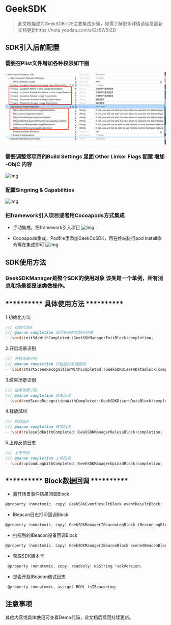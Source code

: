 # GeekSDK

> 此文档描述为GeekSDK-iOS主要集成步骤，如需了解更多详情请留意最新文档更新https://note.youdao.com/s/Dz5W5rZD

## SDK引⼊后前配置
### 需要在Plist⽂件增加各种权限如下图
![Img](./Screenshot/jietu_01.png)

### 需要调整您项⽬的Build Settings ⾥⾯ Other Linker Flags 配置 增加 -ObjC 内容
![Img](./FILES/GeekSDK.md/jietu_02.png)

### 配置Singning & Capabilities
![Img](./FILES/GeekSDK.md/jietu_03.png)

### 把framework引⼊项⽬或者用Cocoapods方式集成
- 手动集成，把framework引⼊项⽬
![Img](./FILES/GeekSDK.md/jietu_04.png)

- Cocoapods集成，Podfile里添加GeekCoSDK，再在终端执行pod install命令等在集成即可
![Img](./FILES/GeekSDK.md/jietu_05.png)

## SDK使⽤⽅法
### GeekSDKManager是整个SDK的使⽤对象 该类是⼀个单例，所有消息和场景都是该类做操作。
## ********** 具体使⽤⽅法 **********
1.初始化⽅法
```Objective-C
/// 初始化SDK
/// @param completion 返回对应的初始化结果
- (void)initSdkWithCompleted:(GeekSDKManagerInitBlock)completion;
```

2.开启场景识别
```Objective-C
/// 开启场景识别
/// @param completion 识别后的反馈回调
- (void)startSceneRecognitionWithCompleted:(GeekSDKDisernDataBlock)completion;
```

3.结束场景识别
```Objective-C
/// 结束场景识别
/// @param completion 结束回调
- (void)endSceneRecognitionWithCompleted:(GeekSDKDisernDataBlock)completion;
```

4.释放SDK
```Objective-C
/// 释放SDK
/// @param completion 释放回调
- (void)releseSdkWithCompleted:(GeekSDKManagerReleseBlock)completion;
```

5.上传反馈⽇志
```Objective-C
/// 上传⽇志 
/// @param completion 上传回调
- (void)uploadLogWithCompleted:(GeekSDKManagerUpLoadBlock)completion;
```

## ********** Block数据回调 **********

- 离开场景事件结果回调Block
```Objective-C
@property (nonatomic, copy) GeekSDKEventResultBlock eventResultBlock;
```

- IBeacon⽇志打印回调Block
```Objective-C
@property (nonatomic, copy) GeekSDKManagerIBeaconLogBlock iBeaconLogBlock;
```

- 扫描到的IBeacon设备回调Block
```Objective-C
@property (nonatomic, copy) GeekSDKManagerIBeaconBlock sceneIBeaconBlock;
```

- 获取SDK版本号
```Objective-C
 @property (nonatomic, copy, readonly) NSString *sdkVersion;
```

- 是否开启IBeacon调试⽇志
```Objective-C
 @property (nonatomic, assign) BOOL isIBeaconLog;
```

## 注意事项
其他内容或具体使用可查看Demo代码，此⽂档后续回持续更新。



